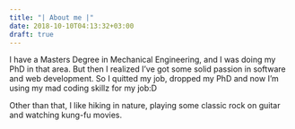 ```yaml
---
title: "| About me |"
date: 2018-10-10T04:13:32+03:00
draft: true
---
```




I have a Masters Degree in Mechanical Engineering, and I was doing my PhD in that area. But then I realized I’ve got some solid passion in software and web development. So I quitted my job, dropped my PhD and now I’m using my mad coding skillz for my job:D

Other than that, I like hiking in nature, playing some classic rock on guitar and watching kung-fu movies.

